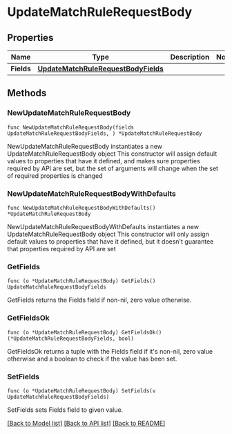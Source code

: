 # UpdateMatchRuleRequestBody

## Properties

Name | Type | Description | Notes
------------ | ------------- | ------------- | -------------
**Fields** | [**UpdateMatchRuleRequestBodyFields**](UpdateMatchRuleRequestBodyFields.md) |  | 

## Methods

### NewUpdateMatchRuleRequestBody

`func NewUpdateMatchRuleRequestBody(fields UpdateMatchRuleRequestBodyFields, ) *UpdateMatchRuleRequestBody`

NewUpdateMatchRuleRequestBody instantiates a new UpdateMatchRuleRequestBody object
This constructor will assign default values to properties that have it defined,
and makes sure properties required by API are set, but the set of arguments
will change when the set of required properties is changed

### NewUpdateMatchRuleRequestBodyWithDefaults

`func NewUpdateMatchRuleRequestBodyWithDefaults() *UpdateMatchRuleRequestBody`

NewUpdateMatchRuleRequestBodyWithDefaults instantiates a new UpdateMatchRuleRequestBody object
This constructor will only assign default values to properties that have it defined,
but it doesn't guarantee that properties required by API are set

### GetFields

`func (o *UpdateMatchRuleRequestBody) GetFields() UpdateMatchRuleRequestBodyFields`

GetFields returns the Fields field if non-nil, zero value otherwise.

### GetFieldsOk

`func (o *UpdateMatchRuleRequestBody) GetFieldsOk() (*UpdateMatchRuleRequestBodyFields, bool)`

GetFieldsOk returns a tuple with the Fields field if it's non-nil, zero value otherwise
and a boolean to check if the value has been set.

### SetFields

`func (o *UpdateMatchRuleRequestBody) SetFields(v UpdateMatchRuleRequestBodyFields)`

SetFields sets Fields field to given value.



[[Back to Model list]](../README.md#documentation-for-models) [[Back to API list]](../README.md#documentation-for-api-endpoints) [[Back to README]](../README.md)



